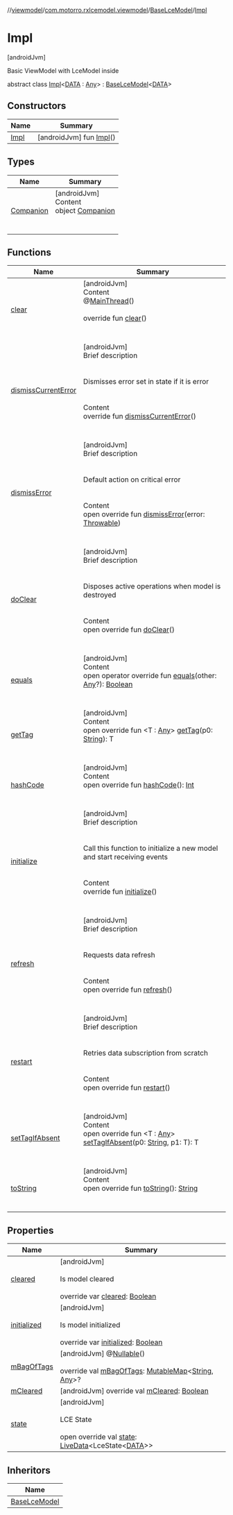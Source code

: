 //[viewmodel](../../../index.md)/[com.motorro.rxlcemodel.viewmodel](../../index.md)/[BaseLceModel](../index.md)/[Impl](index.md)



# Impl  
 [androidJvm] 

Basic ViewModel with LceModel inside

abstract class [Impl](index.md)<[DATA](index.md) : [Any](https://kotlinlang.org/api/latest/jvm/stdlib/kotlin/-any/index.html)> : [BaseLceModel](../index.md)<[DATA](index.md)>    


## Constructors  
  
|  Name|  Summary| 
|---|---|
| [Impl](-impl.md)|  [androidJvm] fun [Impl](-impl.md)()   <br>


## Types  
  
|  Name|  Summary| 
|---|---|
| [Companion](-companion/index.md)| [androidJvm]  <br>Content  <br>object [Companion](-companion/index.md)  <br><br><br>


## Functions  
  
|  Name|  Summary| 
|---|---|
| [clear](https://developer.android.com/reference/kotlin/androidx/lifecycle/ViewModel.html#clear)| [androidJvm]  <br>Content  <br>@[MainThread](https://developer.android.com/reference/kotlin/androidx/annotation/MainThread.html)()  <br>  <br>override fun [clear](https://developer.android.com/reference/kotlin/androidx/lifecycle/ViewModel.html#clear)()  <br><br><br>
| [dismissCurrentError](../dismiss-current-error.md)| [androidJvm]  <br>Brief description  <br><br><br>Dismisses error set in state if it is error<br><br>  <br>Content  <br>override fun [dismissCurrentError](../dismiss-current-error.md)()  <br><br><br>
| [dismissError](../dismiss-error.md)| [androidJvm]  <br>Brief description  <br><br><br>Default action on critical error<br><br>  <br>Content  <br>open override fun [dismissError](../dismiss-error.md)(error: [Throwable](https://kotlinlang.org/api/latest/jvm/stdlib/kotlin/-throwable/index.html))  <br><br><br>
| [doClear](do-clear.md)| [androidJvm]  <br>Brief description  <br><br><br>Disposes active operations when model is destroyed<br><br>  <br>Content  <br>open override fun [doClear](do-clear.md)()  <br><br><br>
| [equals](https://kotlinlang.org/api/latest/jvm/stdlib/kotlin/-any/equals.html)| [androidJvm]  <br>Content  <br>open operator override fun [equals](https://kotlinlang.org/api/latest/jvm/stdlib/kotlin/-any/equals.html)(other: [Any](https://kotlinlang.org/api/latest/jvm/stdlib/kotlin/-any/index.html)?): [Boolean](https://kotlinlang.org/api/latest/jvm/stdlib/kotlin/-boolean/index.html)  <br><br><br>
| [getTag](https://developer.android.com/reference/kotlin/androidx/lifecycle/ViewModel.html#gettag)| [androidJvm]  <br>Content  <br>open override fun <T : [Any](https://kotlinlang.org/api/latest/jvm/stdlib/kotlin/-any/index.html)> [getTag](https://developer.android.com/reference/kotlin/androidx/lifecycle/ViewModel.html#gettag)(p0: [String](https://kotlinlang.org/api/latest/jvm/stdlib/kotlin/-string/index.html)): T  <br><br><br>
| [hashCode](https://kotlinlang.org/api/latest/jvm/stdlib/kotlin/-any/hash-code.html)| [androidJvm]  <br>Content  <br>open override fun [hashCode](https://kotlinlang.org/api/latest/jvm/stdlib/kotlin/-any/hash-code.html)(): [Int](https://kotlinlang.org/api/latest/jvm/stdlib/kotlin/-int/index.html)  <br><br><br>
| [initialize](../../-base-view-model/initialize.md)| [androidJvm]  <br>Brief description  <br><br><br>Call this function to initialize a new model and start receiving events<br><br>  <br>Content  <br>override fun [initialize](../../-base-view-model/initialize.md)()  <br><br><br>
| [refresh](refresh.md)| [androidJvm]  <br>Brief description  <br><br><br>Requests data refresh<br><br>  <br>Content  <br>open override fun [refresh](refresh.md)()  <br><br><br>
| [restart](restart.md)| [androidJvm]  <br>Brief description  <br><br><br>Retries data subscription from scratch<br><br>  <br>Content  <br>open override fun [restart](restart.md)()  <br><br><br>
| [setTagIfAbsent](https://developer.android.com/reference/kotlin/androidx/lifecycle/ViewModel.html#settagifabsent)| [androidJvm]  <br>Content  <br>open override fun <T : [Any](https://kotlinlang.org/api/latest/jvm/stdlib/kotlin/-any/index.html)> [setTagIfAbsent](https://developer.android.com/reference/kotlin/androidx/lifecycle/ViewModel.html#settagifabsent)(p0: [String](https://kotlinlang.org/api/latest/jvm/stdlib/kotlin/-string/index.html), p1: T): T  <br><br><br>
| [toString](https://kotlinlang.org/api/latest/jvm/stdlib/kotlin/-any/to-string.html)| [androidJvm]  <br>Content  <br>open override fun [toString](https://kotlinlang.org/api/latest/jvm/stdlib/kotlin/-any/to-string.html)(): [String](https://kotlinlang.org/api/latest/jvm/stdlib/kotlin/-string/index.html)  <br><br><br>


## Properties  
  
|  Name|  Summary| 
|---|---|
| [cleared](index.md#com.motorro.rxlcemodel.viewmodel/BaseLceModel.Impl/cleared/#/PointingToDeclaration/)|  [androidJvm] <br><br>Is model cleared<br><br>override var [cleared](index.md#com.motorro.rxlcemodel.viewmodel/BaseLceModel.Impl/cleared/#/PointingToDeclaration/): [Boolean](https://kotlinlang.org/api/latest/jvm/stdlib/kotlin/-boolean/index.html)   <br>
| [initialized](index.md#com.motorro.rxlcemodel.viewmodel/BaseLceModel.Impl/initialized/#/PointingToDeclaration/)|  [androidJvm] <br><br>Is model initialized<br><br>override var [initialized](index.md#com.motorro.rxlcemodel.viewmodel/BaseLceModel.Impl/initialized/#/PointingToDeclaration/): [Boolean](https://kotlinlang.org/api/latest/jvm/stdlib/kotlin/-boolean/index.html)   <br>
| [mBagOfTags](index.md#com.motorro.rxlcemodel.viewmodel/BaseLceModel.Impl/mBagOfTags/#/PointingToDeclaration/)|  [androidJvm] @[Nullable](https://developer.android.com/reference/kotlin/androidx/annotation/Nullable.html)()  <br>  <br>override val [mBagOfTags](index.md#com.motorro.rxlcemodel.viewmodel/BaseLceModel.Impl/mBagOfTags/#/PointingToDeclaration/): [MutableMap](https://kotlinlang.org/api/latest/jvm/stdlib/kotlin.collections/-mutable-map/index.html)<[String](https://kotlinlang.org/api/latest/jvm/stdlib/kotlin/-string/index.html), [Any](https://kotlinlang.org/api/latest/jvm/stdlib/kotlin/-any/index.html)>?   <br>
| [mCleared](index.md#com.motorro.rxlcemodel.viewmodel/BaseLceModel.Impl/mCleared/#/PointingToDeclaration/)|  [androidJvm] override val [mCleared](index.md#com.motorro.rxlcemodel.viewmodel/BaseLceModel.Impl/mCleared/#/PointingToDeclaration/): [Boolean](https://kotlinlang.org/api/latest/jvm/stdlib/kotlin/-boolean/index.html)   <br>
| [state](index.md#com.motorro.rxlcemodel.viewmodel/BaseLceModel.Impl/state/#/PointingToDeclaration/)|  [androidJvm] <br><br>LCE State<br><br>open override val [state](index.md#com.motorro.rxlcemodel.viewmodel/BaseLceModel.Impl/state/#/PointingToDeclaration/): [LiveData](https://developer.android.com/reference/kotlin/androidx/lifecycle/LiveData.html)<LceState<[DATA](index.md)>>   <br>


## Inheritors  
  
|  Name| 
|---|
| [BaseLceModel](../-with-updates/index.md)

